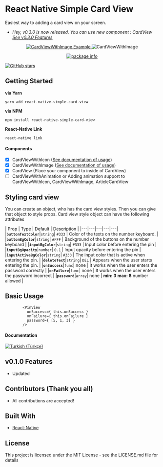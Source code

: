 # React Native Simple Card View

Easiest way to adding a card view on your screen.

- *Hey, v0.3.0 is now released. You can use new component : CardView [See v0.3.0 Features](#v030-features)*

<p align="center">
<a href="https://s9.postimg.org/qxh30azpb/Simulator_Screen_Shot_-_i_Phone_8_-_2018-02-21_at_17.49.43.png">
<img src="https://s9.postimg.org/pxvdia4rj/Simulator_Screen_Shot_-_i_Phone_8_-_2018-02-21_at_17.49.43.png" alt="CardViewWithImage Example" />
</a>
<img src="https://s9.postimg.org/748niqban/card_View_With_Icon.png" alt="CardViewWithImage" />
</p>

<p align="center"><a href="https://www.npmjs.com/package/react-native-simple-card-view" target="_blank"><img src="https://nodei.co/npm/react-native-simple-card-view.png?downloads=true&downloadRank=true&stars=true" alt="package info" /></a></p>

[![GitHub stars](https://img.shields.io/github/stars/talut/react-native-simple-card-view.svg?style=social&label=Stars&style=flat-square)](https://github.com/talut/react-native-simple-card-view)

## Getting Started

**via Yarn**

```
yarn add react-native-simple-card-view
```

**via NPM**

```
npm install react-native-simple-card-view
```

**React-Native Link**

```
react-native link
```

#### Components

- [x] CardViewWithIcon ([See documentation of usage](/docs/en/cardviewwithicon.md))
- [x] CardViewWithImage ([See documentation of usage](/docs/en/cardviewwithimage.md))
- [x] CardView (Place your component to inside of CardView)
- [ ] CardViewWithAnimation or Adding animation support to CardViewWithIcon, CardViewWithImage, ArticleCardView

## Styling card view

You can create an object, who has the card view styles.
Then you can give that object to style props. Card view style object can have the following attributes

| Prop | Type | Default | Description |
|---|---|---|---|---|
|**`buttonTextColor`**|`string`| `#333` | Color of the texts on the number keyboard. |
|**`buttonBgColor`**|`string`| `#FFF` | Background of the buttons on the number keyboard |
|**`inputBgColor`**|`string`| `#333` | Input color before entering the pin  |
|**`inputBgOpacity`**|`number`| `0.1` | Input opacity before entering the pin |
|**`inputActiveBgColor`**|`string`| `#333` | The input color that is active when entering the pin. |
|**`deleteText`**|`string`| `DEL` | Appears when the user starts entering the pin.  |
|**`onSuccess`**|`func`| none | It works when the user enters the password correctly |
|**`onFailure`**|`func`| none | It works when the user enters the password incorrect |
|**`password`**|`array`| none | **min: 3**  **max: 8** number allowed |

## Basic Usage

```
        <PinView
          onSuccess={ this.onSuccess }
          onFailure={ this.onFailure }
          password={ [5, 1, 3] }
        />
```

#### Documentation

[![Turkish (Türkçe)](https://img.shields.io/badge/TR-T%C3%BCrk%C3%A7e%20Dok%C3%BCmantasyon-red.svg)](/docs/tr/docs.md)

## v0.1.0 Features

- Updated

## Contributors (Thank you all)

- All contributions are accepted!

## Built With

* [React-Native](https://facebook.github.io/react-native/)

## License

This project is licensed under the MIT License - see the [LICENSE.md](LICENSE.md) file for details